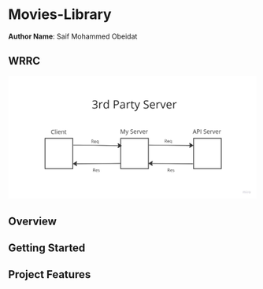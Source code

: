 # Movies-Library

**Author Name**: Saif Mohammed Obeidat

## WRRC

![Alt text](./images/API.jpg "WRRC")

## Overview

## Getting Started


## Project Features
<!-- What are the features included in you app -->
